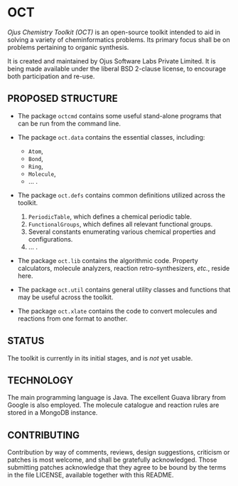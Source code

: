 OCT
===
*Ojus Chemistry Toolkit (OCT)* is an open-source toolkit intended to aid in solving a variety of cheminformatics problems.  Its primary focus shall be on problems pertaining to organic synthesis.

It is created and maintained by Ojus Software Labs Private Limited.  It is being made available under the liberal BSD 2-clause license, to encourage both participation and re-use.

PROPOSED STRUCTURE
------------------
*  The package `octcmd` contains some useful stand-alone programs that can be run from the command line.

*  The package `oct.data` contains the essential classes, including:
   -  `Atom`,
   -  `Bond`,
   -  `Ring`,
   -  `Molecule`,
   -   ... .

*  The package `oct.defs` contains common definitions utilized across the toolkit.
   1.  `PeriodicTable`, which defines a chemical periodic table.
   1.  `FunctionalGroups`, which defines all relevant functional groups.
   1.  Several constants enumerating various chemical properties and configurations.
   1.  ... .

*  The package `oct.lib` contains the algorithmic code.  Property calculators, molecule analyzers, reaction retro-synthesizers, _etc._, reside here.

*  The package `oct.util` contains general utility classes and functions that may be useful across the toolkit.

*  The package `oct.xlate` contains the code to convert molecules and reactions from one format to another.

STATUS
------
The toolkit is currently in its initial stages, and is *not* yet usable.

TECHNOLOGY
----------
The main programming language is Java.  The excellent Guava library from Google is also employed.  The molecule catalogue and reaction rules are stored in a MongoDB instance.

CONTRIBUTING
------------
Contribution by way of comments, reviews, design suggestions, criticism or patches is most welcome, and shall be gratefully acknowledged. Those submitting patches acknowledge that they agree to be bound by the terms in the file LICENSE, available together with this README.
